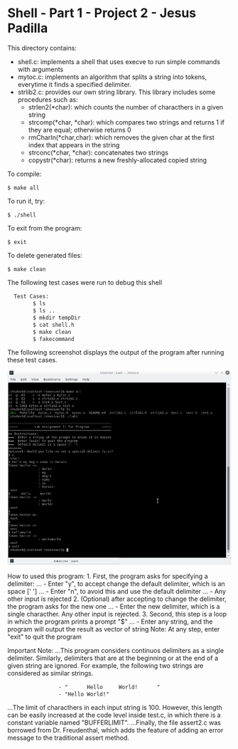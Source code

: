 

# Shell - Part 1 - Project 2 - Jesus Padilla #

This directory contains:
* shell.c: implements a shell that uses execve to run simple commands with arguments
* mytoc.c: implements an algorithm that splits a string into tokens, everytime it finds a specified
  delimiter.
* strlib2.c: provides our own string library. This library includes some procedures such as:
    - strlen2(*char): which counts the number of characthers in a given string
    - strcomp(*char, *char): which compares two strings and returns 1 if they are equal; otherwise returns 0
    - rmCharIn(*char,char): which removes the given char at the first index that appears in the string
    - strconc(*char, *char): concatenates two strings
    - copystr(*char): returns a new freshly-allocated copied string

To compile:
~~~
$ make all
~~~

To run it, try:
~~~
$ ./shell
~~~

To exit from the program:
~~~
$ exit
~~~

To delete generated files:
~~~
$ make clean
~~~

The following test cases were run to debug this shell

      Test Cases:
            $ ls
            $ ls ..
            $ mkdir tempDir
            $ cat shell.h
            $ make clean
            $ fakecommand
            
            
The following screenshot displays the output of the program after running these test cases.

![Alt text](https://github.com/2017-fall-os/tokenizer-lab-f17-jjpadillamendez/blob/master/tokenizer/testcases.jpg?raw=true)

How to used this program:
    1. First, the program asks for specifying a delimiter:
       ... - Enter "y", to accept change the default delimiter, which is an space [' ']
       ... - Enter "n", to avoid this and use the default delimiter
       ... - Any other input is rejected
    2. (Optional) after accepting to change the delimiter, the program asks for the new one
       ... - Enter the new delimiter, which is a single characther. Any other input is rejected.
    3. Second, this step is a loop in which the program prints a prompt "$"
       ... - Enter any string, and the program will output the result as vector of string
    Note: At any step, enter "exit" to quit the program
    
Important Note: 
...This program considers continuos delimiters as a single delimiter. Similarly, delimiters that are at the beginning or at the end of a given string are ignored. For example, the following two strings are considered as similar strings.
    
                    - "      Hello     World!      "
                    - "Hello World!"
                    
...The limit of characthers in each input string is 100. However, this length can be easily increased at the code level inside test.c, in which there is a constant variable named "BUFFERLIMIT".
...Finally, the file assert2.c was borrowed from Dr. Freudenthal, which adds the feature of adding an error message to the traditional assert method.
    
